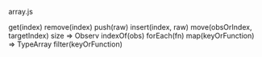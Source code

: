 

array.js

get(index)
remove(index)
push(raw)
insert(index, raw)
move(obsOrIndex, targetIndex) 
size => Observ
indexOf(obs)
forEach(fn)
map(keyOrFunction) => TypeArray
filter(keyOrFunction)
